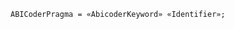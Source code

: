 <!-- This file is generated automatically by infrastructure scripts. Please don't edit by hand. -->

<!-- markdownlint-disable first-line-h1 -->

```{ .ebnf .slang-ebnf #ABICoderPragma }
ABICoderPragma = «AbicoderKeyword» «Identifier»;
```
